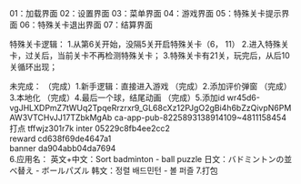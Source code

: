 01：加载界面
02：设置界面
03：菜单界面
04：游戏界面
05：特殊关卡提示界面
06：特殊关卡退出界面
07：结算界面

特殊关卡逻辑：
    1.从第6关开始，没隔5关开启特殊关卡（6， 11）
    2.进入特殊关卡，过关后，当前关卡不再检测特殊关卡；
    3.特殊关卡有21关，玩完后，从后10关循环出现；

未完成：
（完成）1.新手逻辑：直接进入游戏
（完成）2.添加评价弹窗
（完成）3.本地化
（完成）4.最后一个球，结尾动画
（完成）5.添加id
    wr45d6-vgJHLXDPmZ7tWUq2TpqeRrzrxr9_GL68cXz12PJgO2gBi4h6bZzQivpN6PMAW3VTCHvJJ17TZbkMgAb
    ca-app-pub-8225893138914109~4811158454
    打点    tffwjz301r7k
    inter	05229c8fb4ee2cc2								
    reward	cd638f69de4647a1								
    banner	da904abb04da7694								
6.应用名：
    英文+中文：Sort badminton - ball puzzle
    日文：バドミントンの並べ替え - ボールパズル
    韩文：정렬 배드민턴 - 볼 퍼즐
7.打包
